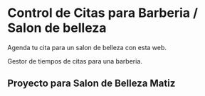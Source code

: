 # Control de Citas para Barberia / Salon de belleza
Agenda tu cita para un salon de belleza con esta web.
<p>Gestor de tiempos de citas para una barberia.</p>

## Proyecto para Salon de Belleza Matiz
